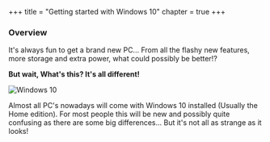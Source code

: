 +++
title = "Getting started with Windows 10"
chapter = true
+++

### Overview

It's always fun to get a brand new PC... From all the flashy new features, more storage and extra power, what could possibly be better!?

__But wait, What's this? It's all different!__

![Windows 10](/images/Windows10abstract.png)

Almost all PC's nowadays will come with Windows 10 installed (Usually the Home edition). For most people this will be new and possibly quite confusing as there are some big differences... But it's not all as strange as it looks!